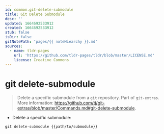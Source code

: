 ```yaml
---
id: common.git-delete-submodule
title: Git Delete Submodule
desc: ''
updated: 1664692533912
created: 1664692533912
stub: false
isDir: false
gitNotePath: 'pages/{{ noteHiearchy }}.md'
sources:
  - name: tldr-pages
    url: 'https://github.com/tldr-pages/tldr/blob/master/LICENSE.md'
    license: Creative Commons
---
```

# git delete-submodule

> Delete a specific submodule from a `git` repository.
> Part of `git-extras`.
> More information: <https://github.com/tj/git-extras/blob/master/Commands.md#git-delete-submodule>.

- Delete a specific submodule:

`git delete-submodule {{path/to/submodule}}`

